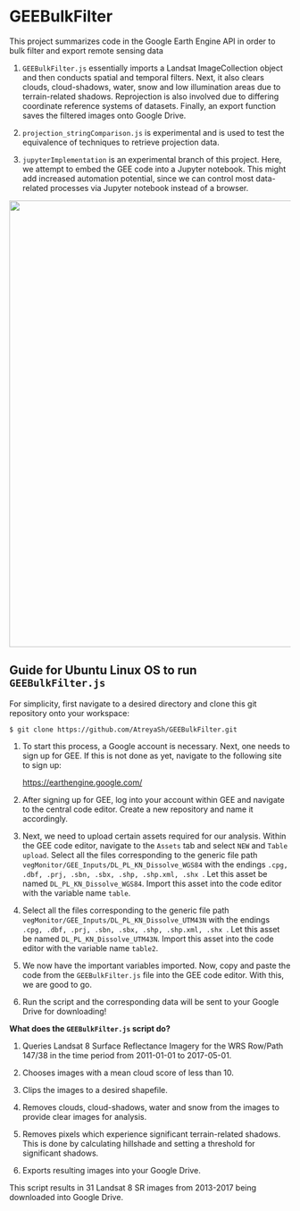 # GEEBulkFilter

This project summarizes code in the Google Earth Engine API in order to bulk filter and export remote sensing data

1. `GEEBulkFilter.js` essentially imports a Landsat ImageCollection object and then conducts spatial and temporal filters. Next, it also clears clouds, cloud-shadows, water, snow and low illumination areas due to terrain-related shadows. Reprojection is also involved due to differing coordinate reference systems of datasets. Finally, an export function saves the filtered images onto Google Drive.

2. `projection_stringComparison.js` is experimental and is used to test the equivalence of techniques to retrieve projection data. 

3. `jupyterImplementation` is an experimental branch of this project. Here, we attempt to embed the GEE code into a Jupyter notebook. This might add increased automation potential, since we can control most data-related processes via Jupyter notebook instead of a browser.

<img src="https://user-images.githubusercontent.com/35427332/41541174-2428fc60-7312-11e8-98bb-9b05ffc24a9b.png" width="800">

## Guide for Ubuntu Linux OS to run `GEEBulkFilter.js`

For simplicity, first navigate to a desired directory and clone this git repository onto your workspace:

`$ git clone https://github.com/AtreyaSh/GEEBulkFilter.git`

1. To start this process, a Google account is necessary. Next, one needs to sign up for GEE. If this is not done as yet, navigate to the following site to sign up:

   https://earthengine.google.com/

2. After signing up for GEE, log into your account within GEE and navigate to the central code editor. Create a new repository and name it accordingly. 

3. Next, we need to upload certain assets required for our analysis. Within the GEE code editor, navigate to the `Assets` tab and select `NEW` and `Table upload`. Select all the files corresponding to the generic file path `vegMonitor/GEE_Inputs/DL_PL_KN_Dissolve_WGS84` with the endings `.cpg, .dbf, .prj, .sbn, .sbx, .shp, .shp.xml, .shx `. Let this asset be named `DL_PL_KN_Dissolve_WGS84`. Import this asset into the code editor with the variable name `table`.

4. Select all the files corresponding to the generic file path `vegMonitor/GEE_Inputs/DL_PL_KN_Dissolve_UTM43N` with the endings `.cpg, .dbf, .prj, .sbn, .sbx, .shp, .shp.xml, .shx `. Let this asset be named `DL_PL_KN_Dissolve_UTM43N`. Import this asset into the code editor with the variable name `table2`.

5. We now have the important variables imported. Now, copy and paste the code from the `GEEBulkFilter.js` file into the GEE code editor. With this, we are good to go. 

6. Run the script and the corresponding data will be sent to your Google Drive for downloading!

**What does the `GEEBulkFilter.js` script do?**

1. Queries Landsat 8 Surface Reflectance Imagery for the WRS Row/Path 147/38 in the time period from 2011-01-01 to 2017-05-01.

2. Chooses images with a mean cloud score of less than 10.

3. Clips the images to a desired shapefile.

4. Removes clouds, cloud-shadows, water and snow from the images to provide clear images for analysis.

5. Removes pixels which experience significant terrain-related shadows. This is done by calculating hillshade and setting a threshold for significant shadows.

6. Exports resulting images into your Google Drive.

This script results in 31 Landsat 8 SR images from 2013-2017 being downloaded into Google Drive.
